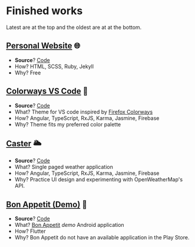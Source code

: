 # Finished works

Latest are at the top and the oldest are at at the bottom.

## [Personal Website](https://franthormel.github.io/) 🌐
- **Source**? [Code](https://github.com/franthormel/franthormel.github.io)
- How? HTML, SCSS, Ruby, Jekyll
- Why? Free

## [Colorways VS Code](https://marketplace.visualstudio.com/items?itemName=Franthormel.colorways) 🌈
- **Source**? [Code](https://github.com/franthormel/colorways-vscode)
- What? Theme for VS code inspired by [Firefox Colorways](https://support.mozilla.org/en-US/kb/personalize-firefox-colorways)
- How? Angular, TypeScript, RxJS, Karma, Jasmine, Firebase
- Why? Theme fits my preferred color palette

## [Caster](https://angular-caster.web.app/weather) 🌥️
- **Source**? [Code](https://github.com/franthormel/caster)
- What? Single paged weather application
- How? Angular, TypeScript, RxJS, Karma, Jasmine, Firebase
- Why? Practice UI design and experimenting with OpenWeatherMap's API.

## [Bon Appetit (Demo)](https://play.google.com/store/apps/details?id=com.franca.demo.bon.appetit&hl=en&gl=US&pli=1) 🍴
- **Source**? [Code](https://github.com/franthormel/bon_appetit)
- What? [Bon Appetit](https://www.bonappetit.com/) *demo* Android application
- How? Flutter
- Why? Bon Appetit do not have an available application in the Play Store.
